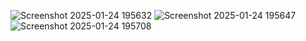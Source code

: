 
![Screenshot 2025-01-24 195632](https://github.com/user-attachments/assets/629518af-2006-4e6a-a770-a5abc7d09e18)
![Screenshot 2025-01-24 195647](https://github.com/user-attachments/assets/2e847b08-e39a-4527-8a4e-e3abc0380c00)
![Screenshot 2025-01-24 195708](https://github.com/user-attachments/assets/e1082678-ee6a-439c-821e-99854aceb92e)
